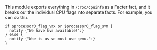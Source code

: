 This module exports everything in `/proc/cpuinfo` as a Facter fact,
and it breaks out the individual CPU flags into separate facts.  For
example, you can do this:

    if $processor0_flag_vmx or $processor0_flag_svm {
      notify {"We have kvm available!":}
    } else {
      notify {"Woe is us we must use qemu.":}
    }


